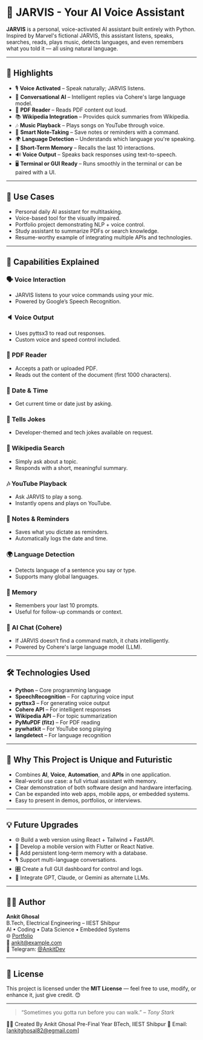 # 🤖 JARVIS - Your AI Voice Assistant

**JARVIS** is a personal, voice-activated AI assistant built entirely with Python. Inspired by Marvel's fictional JARVIS, this assistant listens, speaks, searches, reads, plays music, detects languages, and even remembers what you told it — all using natural language.

---

## 🌟 Highlights

- 🎙️ **Voice Activated** – Speak naturally; JARVIS listens.
- 💬 **Conversational AI** – Intelligent replies via Cohere's large language model.
- 📄 **PDF Reader** – Reads PDF content out loud.
- 📚 **Wikipedia Integration** – Provides quick summaries from Wikipedia.
- 🎶 **Music Playback** – Plays songs on YouTube through voice.
- 📝 **Smart Note-Taking** – Save notes or reminders with a command.
- 🌍 **Language Detection** – Understands which language you're speaking.
- 🧠 **Short-Term Memory** – Recalls the last 10 interactions.
- 🔊 **Voice Output** – Speaks back responses using text-to-speech.
- 🖥️ **Terminal or GUI Ready** – Runs smoothly in the terminal or can be paired with a UI.

---

## 🎯 Use Cases

- Personal daily AI assistant for multitasking.
- Voice-based tool for the visually impaired.
- Portfolio project demonstrating NLP + voice control.
- Study assistant to summarize PDFs or search knowledge.
- Resume-worthy example of integrating multiple APIs and technologies.

---

## 🧠 Capabilities Explained

### 🗣️ Voice Interaction
- JARVIS listens to your voice commands using your mic.
- Powered by Google’s Speech Recognition.

### 🔈 Voice Output
- Uses pyttsx3 to read out responses.
- Custom voice and speed control included.

### 📄 PDF Reader
- Accepts a path or uploaded PDF.
- Reads out the content of the document (first 1000 characters).

### 📅 Date & Time
- Get current time or date just by asking.

### 🤣 Tells Jokes
- Developer-themed and tech jokes available on request.

### 📖 Wikipedia Search
- Simply ask about a topic.
- Responds with a short, meaningful summary.

### 🎶 YouTube Playback
- Ask JARVIS to play a song.
- Instantly opens and plays on YouTube.

### 📝 Notes & Reminders
- Saves what you dictate as reminders.
- Automatically logs the date and time.

### 🌍 Language Detection
- Detects language of a sentence you say or type.
- Supports many global languages.

### 🧠 Memory
- Remembers your last 10 prompts.
- Useful for follow-up commands or context.

### 🤖 AI Chat (Cohere)
- If JARVIS doesn’t find a command match, it chats intelligently.
- Powered by Cohere's large language model (LLM).

---

## 🛠️ Technologies Used

- **Python** – Core programming language
- **SpeechRecognition** – For capturing voice input
- **pyttsx3** – For generating voice output
- **Cohere API** – For intelligent responses
- **Wikipedia API** – For topic summarization
- **PyMuPDF (fitz)** – For PDF reading
- **pywhatkit** – For YouTube song playing
- **langdetect** – For language recognition

---

## 💼 Why This Project is Unique and Futuristic

- Combines **AI**, **Voice**, **Automation**, and **APIs** in one application.
- Real-world use case: a full virtual assistant with memory.
- Clear demonstration of both software design and hardware interfacing.
- Can be expanded into web apps, mobile apps, or embedded systems.
- Easy to present in demos, portfolios, or interviews.

---

## 💡 Future Upgrades

- 🌐 Build a web version using React + Tailwind + FastAPI.
- 📱 Develop a mobile version with Flutter or React Native.
- 🧠 Add persistent long-term memory with a database.
- 🎙️ Support multi-language conversations.
- 🎛️ Create a full GUI dashboard for control and logs.
- 🧩 Integrate GPT, Claude, or Gemini as alternate LLMs.

---

## 👨‍💻 Author

**Ankit Ghosal**  
B.Tech, Electrical Engineering – IIEST Shibpur  
AI • Coding • Data Science • Embedded Systems  
🌐 [Portfolio](https://your-website.com)  
📧 ankit@example.com  
💬 Telegram: [@AnkitDev](https://t.me/AnkitDev)

---

## 📜 License

This project is licensed under the **MIT License** — feel free to use, modify, or enhance it, just give credit. 😊

---

> “Sometimes you gotta run before you can walk.” – *Tony Stark*


👨‍💻 Created By
Ankit Ghosal
Pre-Final Year BTech, IIEST Shibpur
📧 Email: [ankitghosal82@egmail.com]
